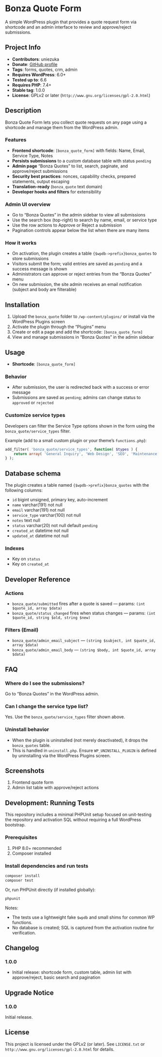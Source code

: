 # Bonza Quote Form

A simple WordPress plugin that provides a quote request form via shortcode and an admin interface to review and approve/reject submissions.

## Project Info

- **Contributors**: uniezuka
- **Donate**: [GitHub profile](https://github.com/uniezuka/)
- **Tags**: forms, quotes, crm, admin
- **Requires WordPress**: 6.0+
- **Tested up to**: 6.6
- **Requires PHP**: 7.4+
- **Stable tag**: 1.0.0
- **License**: GPLv2 or later (`http://www.gnu.org/licenses/gpl-2.0.html`)

## Description

Bonza Quote Form lets you collect quote requests on any page using a shortcode and manage them from the WordPress admin.

### Features

- **Frontend shortcode**: `[bonza_quote_form]` with fields: Name, Email, Service Type, Notes
- **Persists submissions** to a custom database table with status `pending`
- **Admin page** “Bonza Quotes” to list, search, paginate, and approve/reject submissions
- **Security best practices**: nonces, capability checks, prepared statements, output escaping
- **Translation-ready** (`bonza_quote` text domain)
- **Developer hooks and filters** for extensibility

### Admin UI overview

- Go to “Bonza Quotes” in the admin sidebar to view all submissions
- Use the search box (top-right) to search by name, email, or service type
- Use the row actions to Approve or Reject a submission
- Pagination controls appear below the list when there are many items

### How it works

- On activation, the plugin creates a table `{$wpdb->prefix}bonza_quotes` to store submissions
- Visitors submit the form; valid entries are saved as `pending` and a success message is shown
- Administrators can approve or reject entries from the “Bonza Quotes” menu
- On new submission, the site admin receives an email notification (subject and body are filterable)

## Installation

1. Upload the `bonza_quote` folder to `/wp-content/plugins/` or install via the WordPress Plugins screen
2. Activate the plugin through the “Plugins” menu
3. Create or edit a page and add the shortcode: `[bonza_quote_form]`
4. View and manage submissions in “Bonza Quotes” in the admin sidebar

## Usage

- **Shortcode**: `[bonza_quote_form]`

### Behavior

- After submission, the user is redirected back with a success or error message
- Submissions are saved as `pending`; admins can change status to `approved` or `rejected`

### Customize service types

Developers can filter the Service Type options shown in the form using the `bonza_quote/service_types` filter.

Example (add to a small custom plugin or your theme’s `functions.php`):

```php
add_filter( 'bonza_quote/service_types', function( $types ) {
    return array( 'General Inquiry', 'Web Design', 'SEO', 'Maintenance', 'Consulting' );
} );
```

## Database schema

The plugin creates a table named `{$wpdb->prefix}bonza_quotes` with the following columns:

- `id` bigint unsigned, primary key, auto-increment
- `name` varchar(191) not null
- `email` varchar(191) not null
- `service_type` varchar(100) not null
- `notes` text null
- `status` varchar(20) not null default `pending`
- `created_at` datetime not null
- `updated_at` datetime not null

### Indexes

- Key on `status`
- Key on `created_at`

## Developer Reference

### Actions

- `bonza_quote/submitted` fires after a quote is saved — params: `(int $quote_id, array $data)`
- `bonza_quote/status_changed` fires when status changes — params: `(int $quote_id, string $old, string $new)`

### Filters (Email)

- `bonza_quote/admin_email_subject` — `(string $subject, int $quote_id, array $data)`
- `bonza_quote/admin_email_body` — `(string $body, int $quote_id, array $data)`

## FAQ

### Where do I see the submissions?

Go to “Bonza Quotes” in the WordPress admin.

### Can I change the service type list?

Yes. Use the `bonza_quote/service_types` filter shown above.

### Uninstall behavior

- When the plugin is uninstalled (not merely deactivated), it drops the `bonza_quotes` table.
- This is handled in `uninstall.php`. Ensure `WP_UNINSTALL_PLUGIN` is defined by uninstalling via the WordPress Plugins screen.

## Screenshots

1. Frontend quote form
2. Admin list table with approve/reject actions

## Development: Running Tests

This repository includes a minimal PHPUnit setup focused on unit-testing the repository and activation SQL without requiring a full WordPress bootstrap.

### Prerequisites

1. PHP 8.0+ recommended
2. Composer installed

### Install dependencies and run tests

```sh
composer install
composer test
```

Or, run PHPUnit directly (if installed globally):

```sh
phpunit
```

Notes:

- The tests use a lightweight fake `$wpdb` and small shims for common WP functions.
- No database is created; SQL is captured from the activation routine for verification.

## Changelog

### 1.0.0

- Initial release: shortcode form, custom table, admin list with approve/reject, basic search and pagination

## Upgrade Notice

### 1.0.0

Initial release.

## License

This project is licensed under the GPLv2 (or later). See `LICENSE.txt` or `http://www.gnu.org/licenses/gpl-2.0.html` for details.
